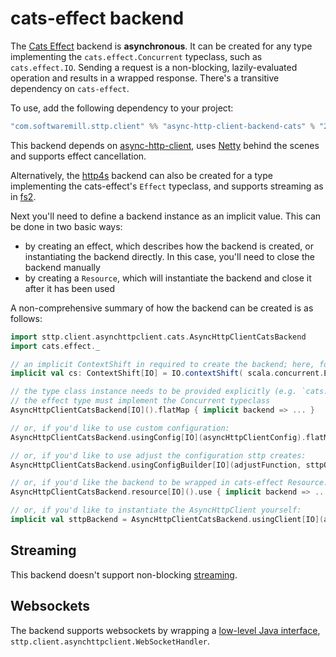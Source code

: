 # cats-effect backend

The [Cats Effect](https://github.com/typelevel/cats-effect) backend is **asynchronous**. It can be created for any type implementing the `cats.effect.Concurrent` typeclass, such as `cats.effect.IO`. Sending a request is a non-blocking, lazily-evaluated operation and results in a wrapped response. There's a transitive dependency on `cats-effect`. 

To use, add the following dependency to your project:

```scala
"com.softwaremill.sttp.client" %% "async-http-client-backend-cats" % "2.1.4"
```
           
This backend depends on [async-http-client](https://github.com/AsyncHttpClient/async-http-client), uses [Netty](http://netty.io) behind the scenes and supports effect cancellation. 

Alternatively, the [http4s](http4s.html) backend can also be created for a type implementing the cats-effect's `Effect` typeclass, and supports streaming as in [fs2](fs2.html).  

Next you'll need to define a backend instance as an implicit value. This can be done in two basic ways:

* by creating an effect, which describes how the backend is created, or instantiating the backend directly. In this case, you'll need to close the backend manually
* by creating a `Resource`, which will instantiate the backend and close it after it has been used

A non-comprehensive summary of how the backend can be created is as follows:

```scala
import sttp.client.asynchttpclient.cats.AsyncHttpClientCatsBackend
import cats.effect._

// an implicit ContextShift in required to create the backend; here, for `cats.effect.IO`:
implicit val cs: ContextShift[IO] = IO.contextShift( scala.concurrent.ExecutionContext.global )

// the type class instance needs to be provided explicitly (e.g. `cats.effect.IO`). 
// the effect type must implement the Concurrent typeclass
AsyncHttpClientCatsBackend[IO]().flatMap { implicit backend => ... }

// or, if you'd like to use custom configuration:
AsyncHttpClientCatsBackend.usingConfig[IO](asyncHttpClientConfig).flatMap { implicit backend => ... }

// or, if you'd like to use adjust the configuration sttp creates:
AsyncHttpClientCatsBackend.usingConfigBuilder[IO](adjustFunction, sttpOptions).flatMap { implicit backend => ... }

// or, if you'd like the backend to be wrapped in cats-effect Resource:
AsyncHttpClientCatsBackend.resource[IO]().use { implicit backend => ... }

// or, if you'd like to instantiate the AsyncHttpClient yourself:
implicit val sttpBackend = AsyncHttpClientCatsBackend.usingClient[IO](asyncHttpClient)
```

## Streaming

This backend doesn't support non-blocking [streaming](../requests/streaming.html).

## Websockets

The backend supports websockets by wrapping a [low-level Java interface](../websockets.html), `sttp.client.asynchttpclient.WebSocketHandler`.